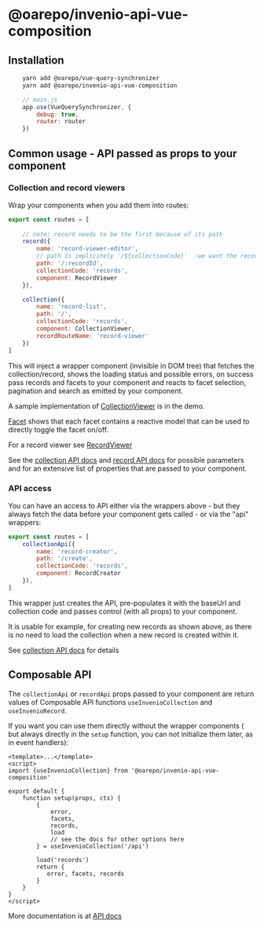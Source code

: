 # @oarepo/invenio-api-vue-composition

## Installation

```bash
    yarn add @oarepo/vue-query-synchronizer
    yarn add @oarepo/invenio-api-vue-composition
```


```javascript
    // main.js
    app.use(VueQuerySynchronizer, {
        debug: true,
        router: router
    })
```

## Common usage - API passed as props to your component

### Collection and record viewers

Wrap your components when you add them into routes:

```javascript
export const routes = [
    
    // note: record needs to be the first because of its path 
    record({
        name: 'record-viewer-editor',
        // path is implicitely '/${collectionCode}'  -we want the records in the root, so have to create it manually
        path: '/:recordId',
        collectionCode: 'records',
        component: RecordViewer
    }),

    collection({
        name: 'record-list',
        path: '/',
        collectionCode: 'records',
        component: CollectionViewer,
        recordRouteName: 'record-viewer'
    })
] 
```

This will inject a wrapper component (invisible in DOM tree) that fetches the collection/record, 
shows the loading status and possible errors, on success pass records and facets to your component 
and reacts to facet selection, pagination and search as emitted by your component.

A sample implementation of  [CollectionViewer](src/components/CollectionViewer.vue) is in the demo.

[Facet](src/components/Facet.vue) shows that each facet contains a reactive model that can be used to 
directly toggle the facet on/off.

For a record viewer see [RecordViewer](src/components/RecordViewer.vue)
 
See the [collection API docs](https://oarepo.github.io/invenio-api-vue-composition/api/#collection)
 and [record API docs](https://oarepo.github.io/invenio-api-vue-composition/api/#record)
 for possible parameters and for an extensive list of properties that are passed to your component.

### API access

You can have an access to API either via the wrappers above - but they always fetch the data before your component
gets called - or via the "api" wrappers:


```javascript
export const routes = [
    collectionApi({
        name: 'record-creator',
        path: '/create',
        collectionCode: 'records',
        component: RecordCreator
    }),
] 
```

This wrapper just creates the API, pre-populates it with the baseUrl and collection code and passes control
(with all props) to your component.

It is usable for example, for creating new records as shown above, as there is no need to load the collection
when a new record is created within it.

See [collection API docs](https://oarepo.github.io/invenio-api-vue-composition/api/#collectionapi) for details

## Composable API

The ``collectionApi`` or ``recordApi`` props passed to your component are return values of
Composable API functions ``useInvenioCollection`` and ``useInvenioRecord``.

If you want you can use them directly without the wrapper components (
but always directly in the ``setup`` function, you can not initialize them later, as in event handlers):

```vue
<template>...</template>
<script>
import {useInvenioCollection} from '@oarepo/invenio-api-vue-composition'

export default {
    function setup(props, ctx) {
        {
            error,
            facets,
            records,
            load
            // see the docs for other options here
        } = useInvenioCollection('/api')

        load('records')
        return {
           error, facets, records
        }
    }
}
</script>
```  

More documentation is at [API docs](https://oarepo.github.io/invenio-api-vue-composition/api/#useinveniocollection)

